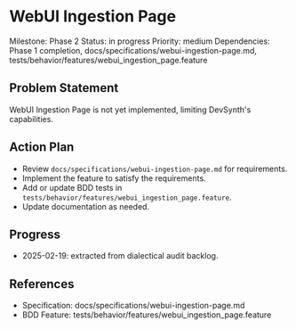 # WebUI Ingestion Page
Milestone: Phase 2
Status: in progress
Priority: medium
Dependencies: Phase 1 completion, docs/specifications/webui-ingestion-page.md, tests/behavior/features/webui_ingestion_page.feature

## Problem Statement
WebUI Ingestion Page is not yet implemented, limiting DevSynth's capabilities.


## Action Plan
- Review `docs/specifications/webui-ingestion-page.md` for requirements.
- Implement the feature to satisfy the requirements.
- Add or update BDD tests in `tests/behavior/features/webui_ingestion_page.feature`.
- Update documentation as needed.

## Progress
- 2025-02-19: extracted from dialectical audit backlog.

## References
- Specification: docs/specifications/webui-ingestion-page.md
- BDD Feature: tests/behavior/features/webui_ingestion_page.feature
